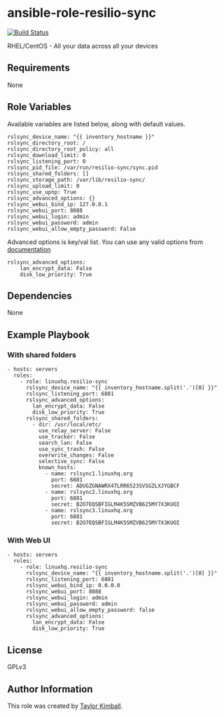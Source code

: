 # ansible-role-resilio-sync

[![Build Status](https://travis-ci.org/linuxhq/ansible-role-resilio-sync.svg?branch=master)](https://travis-ci.org/linuxhq/ansible-role-resilio-sync)

RHEL/CentOS - All your data across all your devices

## Requirements

None

## Role Variables

Available variables are listed below, along with default values.

    rslsync_device_name: "{{ inventory_hostname }}"
    rslsync_directory_root: /
    rslsync_directory_root_policy: all
    rslsync_download_limit: 0
    rslsync_listening_port: 0
    rslsync_pid_file: /var/run/resilio-sync/sync.pid
    rslsync_shared_folders: []
    rslsync_storage_path: /var/lib/resilio-sync/
    rslsync_upload_limit: 0
    rslsync_use_upnp: True
    rslsync_advanced_options: {}
    rslsync_webui_bind_ip: 127.0.0.1
    rslsync_webui_port: 8888
    rslsync_webui_login: admin
    rslsync_webui_password: admin
    rslsync_webui_allow_empty_password: False

Advanced options is key/val list. You can use any valid options from [documentation](https://help.resilio.com/hc/en-us/articles/207371636-Power-user-preferences)

    rslsync_advanced_options:
        lan_encrypt_data: False
        disk_low_priority: True

## Dependencies

None

## Example Playbook

### With shared folders
    - hosts: servers
      roles:
        - role: linuxhq.resilio-sync
          rslsync_device_name: "{{ inventory_hostname.split('.')[0] }}"
          rslsync_listening_port: 6881
          rslsync_advanced_options:
            lan_encrypt_data: False
            disk_low_priority: True
          rslsync_shared_folders:
            - dir: /usr/local/etc/
              use_relay_server: False
              use_tracker: False
              search_lan: False
              use_sync_trash: False
              overwrite_changes: False
              selective_sync: False
              known_hosts:
                - name: rslsync1.linuxhq.org
                  port: 6881
                  secret: ADUGZGNAWRX4TLRR6523SVSGZLXJYGBCF
                - name: rslsync2.linuxhq.org
                  port: 6881
                  secret: B2O7EQSBFIGLM4K5SMZVB625MY7X3KUOI
                - name: rslsync3.linuxhq.org
                  port: 6881
                  secret: B2O7EQSBFIGLM4K5SMZVB625MY7X3KUOI
                  
### With Web UI
    - hosts: servers
      roles:
        - role: linuxhq.resilio-sync
          rslsync_device_name: "{{ inventory_hostname.split('.')[0] }}"
          rslsync_listening_port: 6881
          rslsync_webui_bind_ip: 0.0.0.0
          rslsync_webui_port: 8888
          rslsync_webui_login: admin
          rslsync_webui_password: admin
          rslsync_webui_allow_empty_password: false
          rslsync_advanced_options:
            lan_encrypt_data: False
            disk_low_priority: True

## License

GPLv3

## Author Information

This role was created by [Taylor Kimball](http://www.linuxhq.org).
